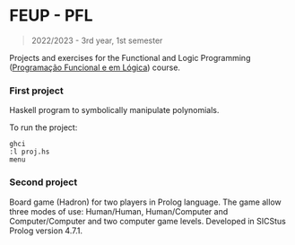 # FEUP - PFL

> 2022/2023 - 3rd year, 1st semester

Projects and exercises for the Functional and Logic Programming ([Programação Funcional e em Lógica](https://sigarra.up.pt/feup/pt/UCURR_GERAL.FICHA_UC_VIEW?pv_ocorrencia_id=501686 "course page")) course.

### First project
Haskell program to symbolically manipulate polynomials.

To run the project:
```
ghci
:l proj.hs
menu
```

### Second project

Board game (Hadron) for two players in Prolog language. The game allow three modes of use: Human/Human,
Human/Computer and Computer/Computer and two computer game levels. Developed in SICStus Prolog version 4.7.1.